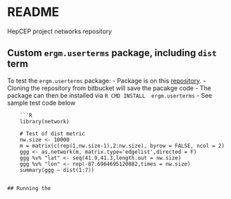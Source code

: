 # README #

HepCEP project networks repository


## Custom `ergm.userterms` package, including `dist` term

To test the `ergm.userterms` package: 
    - Package is on this [repository](https://bitbucket.org/jozik/hepcep_networks/src/master/fit-ergms/). 
    - Cloning the repository from bitbucket will save the pacakge code
    - The package can then be installed via `R CMD INSTALL  ergm.userterms`
    - See sample test code below

        ```R
        library(network)

        # Test of dist metric 
        nw.size <- 10000
        m = matrix(c(rep(1,nw.size-1),2:nw.size), byrow = FALSE, ncol = 2)
        ggg <- as.network(m, matrix.type='edgelist',directed = F)
        ggg %v% "lat" <- seq(41.9,41.3,length.out = nw.size)
        ggg %v% "lon" <- rep(-87.6964695120882,times = nw.size)
        summary(ggg ~ dist(1:7))

```

## Running the 